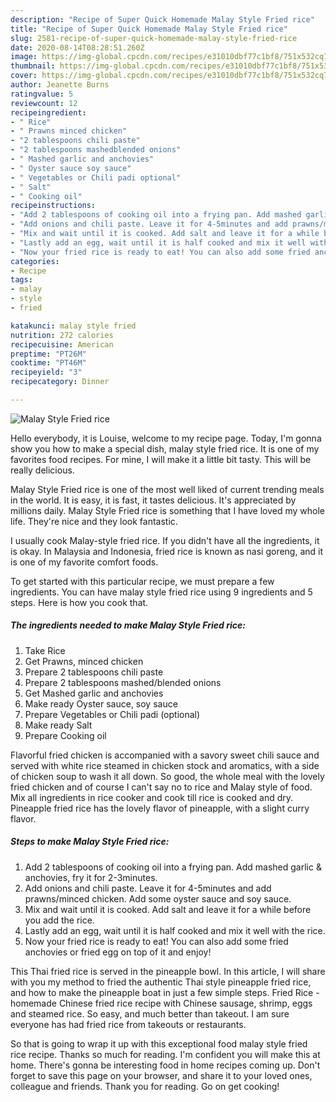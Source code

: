 ```yaml
---
description: "Recipe of Super Quick Homemade Malay Style Fried rice"
title: "Recipe of Super Quick Homemade Malay Style Fried rice"
slug: 2581-recipe-of-super-quick-homemade-malay-style-fried-rice
date: 2020-08-14T08:28:51.260Z
image: https://img-global.cpcdn.com/recipes/e31010dbf77c1bf8/751x532cq70/malay-style-fried-rice-recipe-main-photo.jpg
thumbnail: https://img-global.cpcdn.com/recipes/e31010dbf77c1bf8/751x532cq70/malay-style-fried-rice-recipe-main-photo.jpg
cover: https://img-global.cpcdn.com/recipes/e31010dbf77c1bf8/751x532cq70/malay-style-fried-rice-recipe-main-photo.jpg
author: Jeanette Burns
ratingvalue: 5
reviewcount: 12
recipeingredient:
- " Rice"
- " Prawns minced chicken"
- "2 tablespoons chili paste"
- "2 tablespoons mashedblended onions"
- " Mashed garlic and anchovies"
- " Oyster sauce soy sauce"
- " Vegetables or Chili padi optional"
- " Salt"
- " Cooking oil"
recipeinstructions:
- "Add 2 tablespoons of cooking oil into a frying pan. Add mashed garlic &amp; anchovies, fry it for 2-3minutes."
- "Add onions and chili paste. Leave it for 4-5minutes and add prawns/minced chicken. Add some oyster sauce and soy sauce."
- "Mix and wait until it is cooked. Add salt and leave it for a while before you add the rice."
- "Lastly add an egg, wait until it is half cooked and mix it well with the rice."
- "Now your fried rice is ready to eat! You can also add some fried anchovies or fried egg on top of it and enjoy!"
categories:
- Recipe
tags:
- malay
- style
- fried

katakunci: malay style fried 
nutrition: 272 calories
recipecuisine: American
preptime: "PT26M"
cooktime: "PT46M"
recipeyield: "3"
recipecategory: Dinner

---
```



![Malay Style Fried rice](https://img-global.cpcdn.com/recipes/e31010dbf77c1bf8/751x532cq70/malay-style-fried-rice-recipe-main-photo.jpg)

Hello everybody, it is Louise, welcome to my recipe page. Today, I'm gonna show you how to make a special dish, malay style fried rice. It is one of my favorites food recipes. For mine, I will make it a little bit tasty. This will be really delicious.

Malay Style Fried rice is one of the most well liked of current trending meals in the world. It is easy, it is fast, it tastes delicious. It's appreciated by millions daily. Malay Style Fried rice is something that I have loved my whole life. They're nice and they look fantastic.

I usually cook Malay-style fried rice. If you didn&#39;t have all the ingredients, it is okay. In Malaysia and Indonesia, fried rice is known as nasi goreng, and it is one of my favorite comfort foods.


To get started with this particular recipe, we must prepare a few ingredients. You can have malay style fried rice using 9 ingredients and 5 steps. Here is how you cook that.

<!--inarticleads1-->

##### The ingredients needed to make Malay Style Fried rice:

1. Take  Rice
1. Get  Prawns, minced chicken
1. Prepare 2 tablespoons chili paste
1. Prepare 2 tablespoons mashed/blended onions
1. Get  Mashed garlic and anchovies
1. Make ready  Oyster sauce, soy sauce
1. Prepare  Vegetables or Chili padi (optional)
1. Make ready  Salt
1. Prepare  Cooking oil


Flavorful fried chicken is accompanied with a savory sweet chili sauce and served with white rice steamed in chicken stock and aromatics, with a side of chicken soup to wash it all down. So good, the whole meal with the lovely fried chicken and of course I can&#39;t say no to rice and Malay style of food. Mix all ingredients in rice cooker and cook till rice is cooked and dry. Pineapple fried rice has the lovely flavor of pineapple, with a slight curry flavor. 

<!--inarticleads2-->

##### Steps to make Malay Style Fried rice:

1. Add 2 tablespoons of cooking oil into a frying pan. Add mashed garlic &amp; anchovies, fry it for 2-3minutes.
1. Add onions and chili paste. Leave it for 4-5minutes and add prawns/minced chicken. Add some oyster sauce and soy sauce.
1. Mix and wait until it is cooked. Add salt and leave it for a while before you add the rice.
1. Lastly add an egg, wait until it is half cooked and mix it well with the rice.
1. Now your fried rice is ready to eat! You can also add some fried anchovies or fried egg on top of it and enjoy!


This Thai fried rice is served in the pineapple bowl. In this article, I will share with you my method to fried the authentic Thai style pineapple fried rice, and how to make the pineapple boat in just a few simple steps. Fried Rice - homemade Chinese fried rice recipe with Chinese sausage, shrimp, eggs and steamed rice. So easy, and much better than takeout. I am sure everyone has had fried rice from takeouts or restaurants. 

So that is going to wrap it up with this exceptional food malay style fried rice recipe. Thanks so much for reading. I'm confident you will make this at home. There's gonna be interesting food in home recipes coming up. Don't forget to save this page on your browser, and share it to your loved ones, colleague and friends. Thank you for reading. Go on get cooking!
